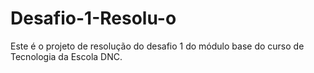 # Desafio-1-Resolu-o
Este é o projeto de resolução do desafio 1 do módulo base do curso de Tecnologia da Escola DNC.
